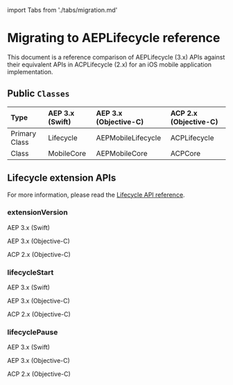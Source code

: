 import Tabs from './tabs/migration.md'

# Migrating to AEPLifecycle reference

This document is a reference comparison of AEPLifecycle (3.x) APIs against their equivalent APIs in ACPLifecycle (2.x) for an iOS mobile application implementation.

## Public `Classes`

| Type | AEP 3.x (Swift) | AEP 3.x (Objective-C) | ACP 2.x (Objective-C) |
| :--- | :--- | :--- | :--- |
| Primary Class | Lifecycle | AEPMobileLifecycle | ACPLifecycle |
| Class | MobileCore | AEPMobileCore | ACPCore |

## Lifecycle extension APIs

For more information, please read the [Lifecycle API reference](./api-reference.md).

### extensionVersion

<TabsBlock orientation="horizontal" slots="heading, content" repeat="3"/>

AEP 3.x (Swift)

<Tabs query="platform=aep-swift&api=extension-version"/>

AEP 3.x (Objective-C)

<Tabs query="platform=aep-objc&api=extension-version"/>

ACP 2.x (Objective-C)

<Tabs query="platform=acp-objc&api=extension-version"/>

### lifecycleStart

<TabsBlock orientation="horizontal" slots="heading, content" repeat="3"/>

AEP 3.x (Swift)

<Tabs query="platform=aep-swift&api=lifecycle-start"/>

AEP 3.x (Objective-C)

<Tabs query="platform=aep-objc&api=lifecycle-start"/>

ACP 2.x (Objective-C)

<Tabs query="platform=acp-objc&api=lifecycle-start"/>

### lifecyclePause

<TabsBlock orientation="horizontal" slots="heading, content" repeat="3"/>

AEP 3.x (Swift)

<Tabs query="platform=aep-swift&api=lifecycle-pause"/>

AEP 3.x (Objective-C)

<Tabs query="platform=aep-objc&api=lifecycle-pause"/>

ACP 2.x (Objective-C)

<Tabs query="platform=acp-objc&api=lifecycle-pause"/>

